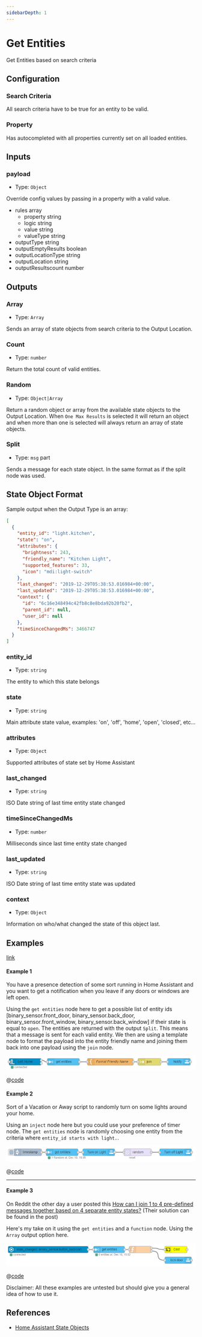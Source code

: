 ```yaml
---
sidebarDepth: 1
---
```


# Get Entities

Get Entities based on search criteria

## Configuration

### Search Criteria

All search criteria have to be true for an entity to be valid.

### Property

Has autocompleted with all properties currently set on all loaded entities.

## Inputs

### payload

- Type: `Object`

Override config values by passing in a property with a valid value.

- rules array
  - property string
  - logic string
  - value string
  - valueType string
- outputType string
- outputEmptyResults boolean
- outputLocationType string
- outputLocation string
- outputResultscount number

## Outputs

### Array

- Type: `Array`

Sends an array of state objects from search criteria to the Output Location.

### Count

- Type: `number`

Return the total count of valid entities.

### Random

- Type: `Object|Array`

Return a random object or array from the available state objects to the Output Location. When <code>One Max Results</code> is selected it will return an object and when more than one is selected will always return an array of state objects.

### Split

- Type: `msg` part

Sends a message for each state object. In the same format as if the split node was used.

## State Object Format

Sample output when the Output Type is an array:

```json
[
  {
    "entity_id": "light.kitchen",
    "state": "on",
    "attributes": {
      "brightness": 243,
      "friendly_name": "Kitchen Light",
      "supported_features": 33,
      "icon": "mdi:light-switch"
    },
    "last_changed": "2019-12-29T05:38:53.016984+00:00",
    "last_updated": "2019-12-29T05:38:53.016984+00:00",
    "context": {
      "id": "6c16e348494c42fb8c8e8bda92b20fb2",
      "parent_id": null,
      "user_id": null
    },
    "timeSinceChangedMs": 3466747
  }
]
```

### entity_id

- Type: `string`

The entity to which this state belongs

### state

- Type: `string`

Main attribute state value, examples: 'on', 'off', 'home', 'open', 'closed', etc...

### attributes

- Type: `Object`

Supported attributes of state set by Home Assistant

### last_changed

- Type: `string`

ISO Date string of last time entity state changed

### timeSinceChangedMs

- Type: `number`

Milliseconds since last time entity state changed

### last_updated

- Type: `string`

ISO Date string of last time entity state was updated

### context

- Type: `Object`

Information on who/what changed the state of this object last.

## Examples

<InfoPanelOnly>

[link](https://zachowj.github.io/node-red-contrib-home-assistant-websocket/node/get-entities.html#examples)

</InfoPanelOnly>

<DocsOnly>

#### Example 1

You have a presence detection of some sort running in Home Assistant and you want to get a notification when you leave if any doors or windows are left open.

Using the `get entities` node here to get a possible list of entity ids [binary_sensor.front_door, binary_sensor.back_door, binary_sensor.front_window, binary_sensor.back_window] if their state is equal to `open`. The entities are returned with the output `Split`. This means that a message is sent for each valid entity. We then are using a template node to format the payload into the entity friendly name and joining them back into one payload using the `join` node.

![screenshot](./images/get-entities_03.png)

@[code](@examples/node/get-entities/example_01.json)

#### Example 2

Sort of a Vacation or Away script to randomly turn on some lights around your home.

Using an `inject` node here but you could use your preference of timer node. The `get entities` node is randomly choosing one entity from the criteria where `entity_id starts with light.`.

![screenshot](./images/get-entities_02.png)

@[code](@examples/node/get-entities/example_02.json)

---

#### Example 3

On Reddit the other day a user posted this [How can I join 1 to 4 pre-defined messages together based on 4 separate entity states?](https://www.reddit.com/r/homeassistant/comments/a628cw/nodered_how_can_i_join_1_to_4_predefined_messages/) (Their solution can be found in the post)

Here's my take on it using the `get entities` and a `function` node. Using the `Array` output option here.

![screenshot](./images/get-entities_01.png)

@[code](@examples/node/get-entities/example_03.json)

Disclaimer: All these examples are untested but should give you a general idea of how to use it.

</DocsOnly>

## References

- [Home Assistant State Objects](https://home-assistant.io/docs/configuration/state_object/)

